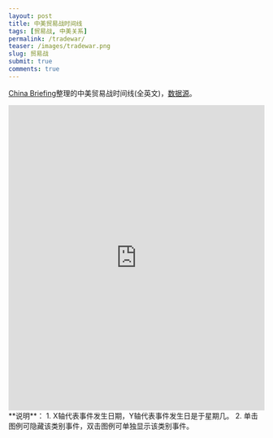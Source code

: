 ```yaml
---
layout: post
title: 中美贸易战时间线
tags: [贸易战, 中美关系]
permalink: /tradewar/
teaser: /images/tradewar.png
slug: 贸易战
submit: true
comments: true
---
```


[China Briefing](https://www.china-briefing.com)整理的中美贸易战时间线(全英文)，[数据源](https://www.china-briefing.com/news/the-us-china-trade-war-a-timeline/)。

<!-- Start of iframe Code -->
<iframe width="100%" height="600" frameborder="0" scrolling="no" src="https://plot.ly/~chinatimeline/4.embed"></iframe>
<!-- End of iframe Code -->
**说明**：
1. X轴代表事件发生日期，Y轴代表事件发生日是于星期几。
2. 单击图例可隐藏该类别事件，双击图例可单独显示该类别事件。
